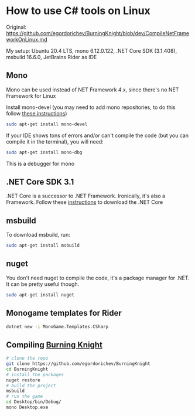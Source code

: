 # How to use C# tools on Linux

Original: https://github.com/egordorichev/BurningKnight/blob/dev/CompileNetFrameworkOnLinux.md

My setup: Ubuntu 20.4 LTS, mono 6.12.0.122, .NET Core SDK (3.1.408), msbuild 16.6.0, JetBrains Rider as IDE

## Mono

Mono can be used instead of NET Framework 4.x, since there's no NET Framework for Linux

Install mono-devel (you may need to add mono repositories, to do this follow [these instructions](https://www.mono-project.com/download/stable/#download-lin))

```sh
sudo apt-get install mono-devel
```

If your IDE shows tons of errors and/or can't compile the code (but you can compile it in the terminal), you will need:

```sh
sudo apt-get install mono-dbg
```

This is a debugger for mono

## .NET Core SDK 3.1

.NET Core is a successor to .NET Framework. Ironically, it's also a Framework.
Follow these [instructions](https://docs.microsoft.com/en-us/dotnet/core/install/linux) to download the .NET Core

## msbuild

To download msbuild, run:

```sh
sudo apt-get install msbuild
```

## nuget

You don't need nuget to compile the code, it's a package manager for .NET. It can be pretty useful though.

```sh
sudo apt-get install nuget
```

## Monogame templates for Rider

```sh
dotnet new -i MonoGame.Templates.CSharp
```

## Compiling [Burning Knight](https://github.com/egordorichev/BurningKnight)

```sh
# clone the repo
git clone https://github.com/egordorichev/BurningKnight
cd BurningKnight
# install the packages
nuget restore
# build the project
msbuild
# run the game
cd Desktop/bin/Debug/
mono Desktop.exe
```

